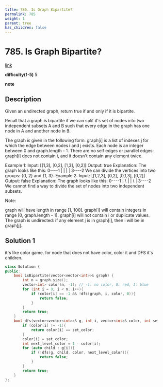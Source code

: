 ```yaml
---
title: 785. Is Graph Bipartite?
permalink: 785
weight: 1
parent: tree
has_children: false
---
```

# 785. Is Graph Bipartite?
[link](https://leetcode.com/problems/is-graph-bipartite/)

**difficulty(1-5)**
5

**note**

## Description
Given an undirected graph, return true if and only if it is bipartite.

Recall that a graph is bipartite if we can split it's set of nodes into two independent subsets A and B such that every edge in the graph has one node in A and another node in B.

The graph is given in the following form: graph[i] is a list of indexes j for which the edge between nodes i and j exists.  Each node is an integer between 0 and graph.length - 1.  There are no self edges or parallel edges: graph[i] does not contain i, and it doesn't contain any element twice.

Example 1:
Input: [[1,3], [0,2], [1,3], [0,2]]
Output: true
Explanation: 
The graph looks like this:
0----1
|    |
|    |
3----2
We can divide the vertices into two groups: {0, 2} and {1, 3}.
Example 2:
Input: [[1,2,3], [0,2], [0,1,3], [0,2]]
Output: false
Explanation: 
The graph looks like this:
0----1
| \  |
|  \ |
3----2
We cannot find a way to divide the set of nodes into two independent subsets.
 

Note:

graph will have length in range [1, 100].
graph[i] will contain integers in range [0, graph.length - 1].
graph[i] will not contain i or duplicate values.
The graph is undirected: if any element j is in graph[i], then i will be in graph[j].

## Solution 1
it's like color game. 
for node that does not have color, color it and DFS it's children.

```c++
class Solution {
public:
    bool isBipartite(vector<vector<int>>& graph) {
        int n = graph.size();
        vector<int> color(n, -1); // -1: no color, 0: red, 1: blue
        for (int i = 0; i < n; i++){
            if (color[i] == -1 && !dfs(graph, i, color, 0)){
                return false;
            }
        }
        return true;
    }
    bool dfs(vector<vector<int>>& g, int i, vector<int>& color, int set_color){
        if (color[i] != -1){
            return color[i] == set_color;
        }
        color[i] = set_color;
        int next_level_color = 1 - color[i];
        for (auto child : g[i]){
            if (!dfs(g, child, color, next_level_color)){
                return false;
            }
        }
        return true;
    }
};
```